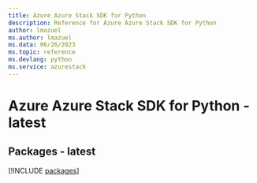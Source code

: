 ```yaml
---
title: Azure Azure Stack SDK for Python
description: Reference for Azure Azure Stack SDK for Python
author: lmazuel
ms.author: lmazuel
ms.data: 06/26/2023
ms.topic: reference
ms.devlang: python
ms.service: azurestack
---
```

# Azure Azure Stack SDK for Python - latest
## Packages - latest
[!INCLUDE [packages](azure-stack-index.md)]
